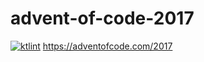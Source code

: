 # advent-of-code-2017
[![ktlint](https://img.shields.io/badge/code%20style-%E2%9D%A4-FF4081.svg)](https://ktlint.github.io/)
https://adventofcode.com/2017
